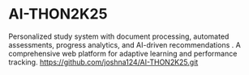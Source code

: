# AI-THON2K25
Personalized study system with document processing, automated assessments, progress analytics, and AI-driven recommendations
. A comprehensive web platform for adaptive learning and performance tracking.
https://github.com/joshna124/AI-THON2K25.git
